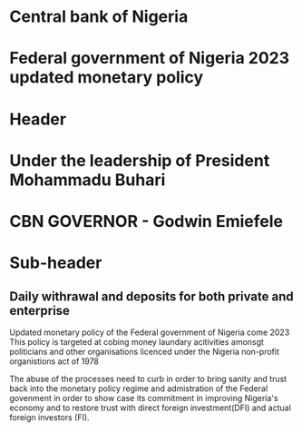 # Central bank of Nigeria
# Federal government of Nigeria 2023 updated monetary policy

# Header
# Under the leadership of President Mohammadu Buhari
# CBN GOVERNOR -  Godwin Emiefele

# Sub-header
<h2> Daily withrawal and deposits for both private and enterprise </h2>

Updated monetary policy of the Federal government of Nigeria come 2023
This policy is targeted at cobing money laundary acitivities amonsgt politicians and other organisations licenced under the
Nigeria non-profit organistions act of 1978

The abuse of the processes need to curb in order to bring sanity and trust back into the monetary policy regime and admistration of the Federal govenment
in order to show case its commitment in improving Nigeria's economy and to restore trust with direct foreign investment(DFI) and actual foreign investors (FI).
